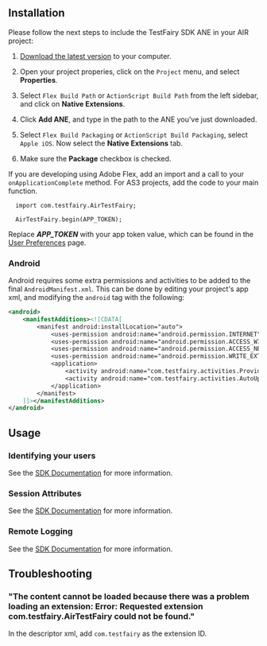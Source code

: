 
## Installation

Please follow the next steps to include the TestFairy SDK ANE in your AIR project:

1. [Download the latest version](https://github.com/testfairy/testfairy-ane/releases) to your computer.

2. Open your project properies, click on the `Project` menu, and select **Properties**.

3. Select `Flex Build Path` or `ActionScript Build Path` from the left sidebar, and click on **Native Extensions**.

4. Click **Add ANE**, and type in the path to the ANE you've just downloaded.

5. Select `Flex Build Packaging` or `ActionScript Build Packaging`, select `Apple iOS`. Now select the **Native Extensions** tab.

6. Make sure the **Package** checkbox is checked.

If you are developing using Adobe Flex, add an import and a call to your `onApplicationComplete` method. For AS3 projects, add the code to your main function.

```
  import com.testfairy.AirTestFairy;

  AirTestFairy.begin(APP_TOKEN);
```

Replace ***APP_TOKEN*** with your app token value, which can be found in the [User Preferences](https://app.testfairy.com/settings/) page.

### Android
Android requires some extra permissions and activities to be added to the final `AndroidManifest.xml`. This can be done by editing your project's app xml, and modifying the `android` tag with the following:

```xml
<android>
    <manifestAdditions><![CDATA[
		<manifest android:installLocation="auto">
		    <uses-permission android:name="android.permission.INTERNET"/>
		    <uses-permission android:name="android.permission.ACCESS_WIFI_STATE"/>
		    <uses-permission android:name="android.permission.ACCESS_NETWORK_STATE"/>
		    <uses-permission android:name="android.permission.WRITE_EXTERNAL_STORAGE"/>
		    <application>
		        <activity android:name="com.testfairy.activities.ProvideFeedbackActivity" android:configChanges="orientation|screenSize"/>
		        <activity android:name="com.testfairy.activities.AutoUpdateActivity" android:configChanges="orientation|screenSize"/>
		    </application>			    
		</manifest>
	]]></manifestAdditions>
</android>
```

## Usage

### Identifying your users

See the [SDK Documentation](https://docs.testfairy.com/SDK/Identifying_Your_Users.html#adobe-air) for more information.

### Session Attributes

See the [SDK Documentation](https://docs.testfairy.com/SDK/Session_Attributes.html#adobe-air) for more information.

### Remote Logging

See the [SDK Documentation](https://docs.testfairy.com/SDK/Remote_Logging.html#adobe-air) for more information.

## Troubleshooting

### "The content cannot be loaded because there was a problem loading an extension: Error: Requested extension com.testfairy.AirTestFairy could not be found."

In the descriptor xml, add `com.testfairy` as the extension ID.
